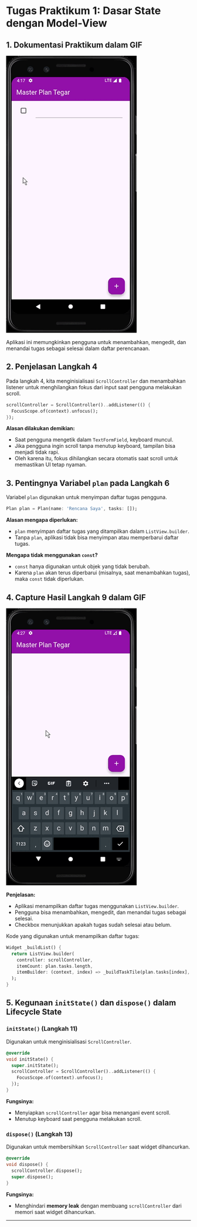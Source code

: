 # Tugas Praktikum 1: Dasar State dengan Model-View

## 1. Dokumentasi Praktikum dalam GIF

![GIF Praktikum](/assets/images/praktikum1.gif)

Aplikasi ini memungkinkan pengguna untuk menambahkan, mengedit, dan menandai tugas sebagai selesai dalam daftar perencanaan.

## 2. Penjelasan Langkah 4

Pada langkah 4, kita menginisialisasi `ScrollController` dan menambahkan listener untuk menghilangkan fokus dari input saat pengguna melakukan scroll.

```dart
scrollController = ScrollController()..addListener(() {
  FocusScope.of(context).unfocus();
});
```

**Alasan dilakukan demikian:**

- Saat pengguna mengetik dalam `TextFormField`, keyboard muncul.
- Jika pengguna ingin scroll tanpa menutup keyboard, tampilan bisa menjadi tidak rapi.
- Oleh karena itu, fokus dihilangkan secara otomatis saat scroll untuk memastikan UI tetap nyaman.

## 3. Pentingnya Variabel `plan` pada Langkah 6

Variabel `plan` digunakan untuk menyimpan daftar tugas pengguna.

```dart
Plan plan = Plan(name: 'Rencana Saya', tasks: []);
```

**Alasan mengapa diperlukan:**

- `plan` menyimpan daftar tugas yang ditampilkan dalam `ListView.builder`.
- Tanpa `plan`, aplikasi tidak bisa menyimpan atau memperbarui daftar tugas.

**Mengapa tidak menggunakan `const`?**

- `const` hanya digunakan untuk objek yang tidak berubah.
- Karena `plan` akan terus diperbarui (misalnya, saat menambahkan tugas), maka `const` tidak diperlukan.

## 4. Capture Hasil Langkah 9 dalam GIF

![Praktikum ke 2](/assets/images/prak2.gif)

**Penjelasan:**

- Aplikasi menampilkan daftar tugas menggunakan `ListView.builder`.
- Pengguna bisa menambahkan, mengedit, dan menandai tugas sebagai selesai.
- Checkbox menunjukkan apakah tugas sudah selesai atau belum.

Kode yang digunakan untuk menampilkan daftar tugas:

```dart
Widget _buildList() {
  return ListView.builder(
    controller: scrollController,
    itemCount: plan.tasks.length,
    itemBuilder: (context, index) => _buildTaskTile(plan.tasks[index], index),
  );
}
```

## 5. Kegunaan `initState()` dan `dispose()` dalam Lifecycle State

### `initState()` (Langkah 11)

Digunakan untuk menginisialisasi `ScrollController`.

```dart
@override
void initState() {
  super.initState();
  scrollController = ScrollController()..addListener(() {
    FocusScope.of(context).unfocus();
  });
}
```

**Fungsinya:**

- Menyiapkan `scrollController` agar bisa menangani event scroll.
- Menutup keyboard saat pengguna melakukan scroll.

### `dispose()` (Langkah 13)

Digunakan untuk membersihkan `ScrollController` saat widget dihancurkan.

```dart
@override
void dispose() {
  scrollController.dispose();
  super.dispose();
}
```

**Fungsinya:**

- Menghindari **memory leak** dengan membuang `scrollController` dari memori saat widget dihancurkan.

---
